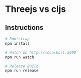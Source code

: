 # Threejs vs cljs

## Instructions

```bash
# Bootstrap
npm install

# Watch on http://localhost:5000
npm run watch

# Release Build
npm run release
```
